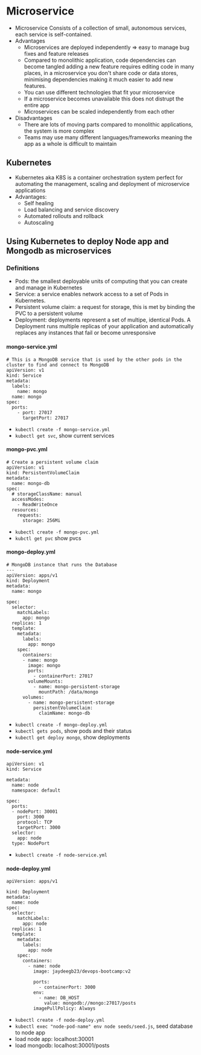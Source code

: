 # Microservice
- Microservice
Consists of a collection of small, autonomous services, each service is self-contained.
- Advantages	
	- Microservices are deployed independently => easy to manage bug fixes and feature releases
	- Compared to monolithic application, code dependencies can become tangled adding a new feature requires editing code in many places, in a microservice you don't share code or data stores, minimising dependencies making it much easier to add new features.
	- You can use different technologies that fit your microservice
	- If a microservice becomes unavailable this does not distrupt the entire app
	- Microservices can be scaled independently from each other
- Disadvantages
	- There are lots of moving parts compared to monolithic applications, the system is more complex
	- Teams may use many different languages/frameworks meaning the app as a whole is difficult to maintain


## Kubernetes
- Kubernetes aka K8S is a container orchestration system perfect for automating the management, scaling and deployment of microservice applications
- Advantages:
	- Self healing
	- Load balancing and service discovery
	- Automated rollouts and rollback
	- Autoscaling
## Using Kubernetes to deploy Node app and Mongodb as microservices
### Definitions
- Pods: the smallest deployable units of computing that you can create and manage in Kubernetes
- Service: a service enables network access to a set of Pods in Kubernetes.
- Persistent volume claim: a request for storage, this is met by binding the PVC to a persistent volume
- Deployment: deployments represent a set of multipe, identical Pods. A Deployment runs multiple replicas of your application and automatically replaces any instances that fail or become unresponsive
#### mongo-service.yml
```
# This is a MongoDB service that is used by the other pods in the cluster to find and connect to MongoDB
apiVersion: v1
kind: Service
metadata:
  labels:
    name: mongo
  name: mongo
spec:
  ports:
    - port: 27017
      targetPort: 27017

```
- `kubectl create -f mongo-service.yml`
- `kubectl get svc`, show current services
#### mongo-pvc.yml
```
# Create a persistent volume claim
apiVersion: v1
kind: PersistentVolumeClaim
metadata:
  name: mongo-db
spec:
  # storageClassName: manual
  accessModes:
    - ReadWriteOnce
  resources:
    requests:
      storage: 256Mi

```
- `kubectl create -f mongo-pvc.yml`
- `kubctl get pvc` show pvcs
#### mongo-deploy.yml

```
# MongoDB instance that runs the Database
---
apiVersion: apps/v1
kind: Deployment
metadata:
  name: mongo

spec:
  selector:
    matchLabels:
      app: mongo
  replicas: 1
  template:
    metadata:
      labels:
        app: mongo
    spec:
      containers:
      - name: mongo
        image: mongo
        ports:
          - containerPort: 27017
        volumeMounts:
          - name: mongo-persistent-storage
            mountPath: /data/mongo
      volumes:
        - name: mongo-persistent-storage
          persistentVolumeClaim:
            claimName: mongo-db

```
- `kubectl create -f mongo-deploy.yml`
- `kubectl gets pods`, show pods and their status
- `kubectl get deploy mongo`, show deployments
#### node-service.yml
```
apiVersion: v1
kind: Service

metadata:
  name: node
  namespace: default

spec:
  ports:
  - nodePort: 30001
    port: 3000
    protocol: TCP
    targetPort: 3000
  selector:
    app: node
  type: NodePort

```
- `kubectl create -f node-service.yml`
#### node-deploy.yml
```                                                 
apiVersion: apps/v1

kind: Deployment
metadata:
  name: node
spec:
  selector:
    matchLabels:
      app: node
  replicas: 1
  template:
    metadata:
      labels:
        app: node
    spec:
      containers:
        - name: node
          image: jaydeegb23/devops-bootcamp:v2

          ports:
            - containerPort: 3000
          env:
            - name: DB_HOST
              value: mongodb://mongo:27017/posts
          imagePullPolicy: Always
```
- `kubectl create -f node-deploy.yml`
- `kubectl exec "node-pod-name" env node seeds/seed.js`, seed database to node app
- load node app: localhost:30001
- load mongodb: localhost:30001/posts
